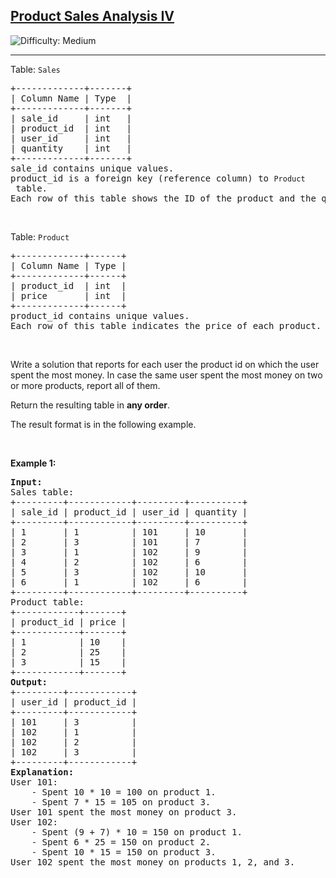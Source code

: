 <h2><a href="https://leetcode.com/problems/product-sales-analysis-iv">Product Sales Analysis IV</a></h2> <img src='https://img.shields.io/badge/Difficulty-Medium-orange' alt='Difficulty: Medium' /><hr><p>Table: <code>Sales</code></p>

<pre>
+-------------+-------+
| Column Name | Type  |
+-------------+-------+
| sale_id     | int   |
| product_id  | int   |
| user_id     | int   |
| quantity    | int   |
+-------------+-------+
sale_id contains unique values.
product_id is a foreign key (reference column) to <code>Product</code> table.
Each row of this table shows the ID of the product and the quantity purchased by a user.
</pre>

<p>&nbsp;</p>

<p>Table: <code>Product</code></p>

<pre>
+-------------+------+
| Column Name | Type |
+-------------+------+
| product_id  | int  |
| price       | int  |
+-------------+------+
product_id contains unique values.
Each row of this table indicates the price of each product.
</pre>

<p>&nbsp;</p>

<p>Write a solution that reports for each user the product id on which the user spent the most money. In case the same user spent the most money on two or more products, report all of them.</p>

<p>Return the resulting table in <strong>any order</strong>.</p>

<p>The&nbsp;result format is in the following example.</p>

<p>&nbsp;</p>
<p><strong class="example">Example 1:</strong></p>

<pre>
<strong>Input:</strong> 
Sales table:
+---------+------------+---------+----------+
| sale_id | product_id | user_id | quantity |
+---------+------------+---------+----------+
| 1       | 1          | 101     | 10       |
| 2       | 3          | 101     | 7        |
| 3       | 1          | 102     | 9        |
| 4       | 2          | 102     | 6        |
| 5       | 3          | 102     | 10       |
| 6       | 1          | 102     | 6        |
+---------+------------+---------+----------+
Product table:
+------------+-------+
| product_id | price |
+------------+-------+
| 1          | 10    |
| 2          | 25    |
| 3          | 15    |
+------------+-------+
<strong>Output:</strong> 
+---------+------------+
| user_id | product_id |
+---------+------------+
| 101     | 3          |
| 102     | 1          |
| 102     | 2          |
| 102     | 3          |
+---------+------------+ 
<strong>Explanation:</strong> 
User 101:
    - Spent 10 * 10 = 100 on product 1.
    - Spent 7 * 15 = 105 on product 3.
User 101 spent the most money on product 3.
User 102:
    - Spent (9 + 7) * 10 = 150 on product 1.
    - Spent 6 * 25 = 150 on product 2.
    - Spent 10 * 15 = 150 on product 3.
User 102 spent the most money on products 1, 2, and 3.
</pre>
